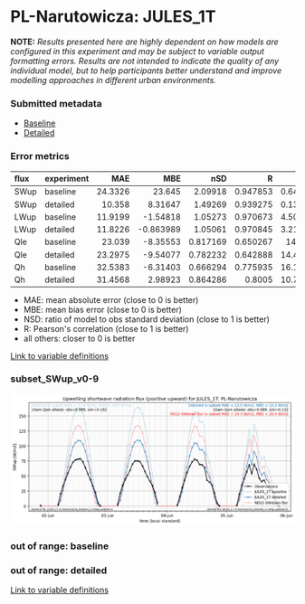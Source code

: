 # PL-Narutowicza: JULES_1T

**NOTE:** *Results presented here are highly dependent on how models are configured in this experiment and may be subject to variable output formatting errors. Results are not intended to indicate the quality of any individual model, but to help participants better understand and improve modelling approaches in different urban environments.*

### Submitted metadata

- [Baseline](JULES_1T_PL-Narutowicza_baseline_attrs.md)
- [Detailed](JULES_1T_PL-Narutowicza_detailed_attrs.md)

### Error metrics

| flux   | experiment   |     MAE |       MBE |      nSD |        R |      5th |     95th |    RMSE |    cRMSE |      AMBE |     1-nSD |       1-R |   nSkewness |   nKurtosis |   Overlap |
|:-------|:-------------|--------:|----------:|---------:|---------:|---------:|---------:|--------:|---------:|----------:|----------:|----------:|------------:|------------:|----------:|
| SWup   | baseline     | 24.3326 | 23.645    | 2.09918  | 0.947853 |  0.64937 | 73.3369  | 34.9981 | 1.19463  | 23.645    | 1.09918   | 0.0521475 |  0.2723     |   0.295296  | 0.266421  |
| SWup   | detailed     | 10.358  |  8.31647  | 1.49269  | 0.939275 |  0.13197 | 29.2516  | 16.3396 | 0.65118  |  8.31647  | 0.492692  | 0.0607255 |  0.788185   |   6.13313   | 0.147614  |
| LWup   | baseline     | 11.9199 | -1.54818  | 1.05273  | 0.970673 |  4.50403 |  4.63944 | 14.8559 | 0.254022 |  1.54818  | 0.0527288 | 0.0293272 |  0.0509406  |   0.244236  | 0.0568356 |
| LWup   | detailed     | 11.8226 | -0.863989 | 1.05061  | 0.970845 |  3.21503 |  6.38395 | 14.7195 | 0.252633 |  0.863989 | 0.0506147 | 0.0291551 |  0.186358   |   0.483226  | 0.0545941 |
| Qle    | baseline     | 23.039  | -8.35553  | 0.817169 | 0.650267 | 14.291   | 13.2654  | 34.5268 | 0.777823 |  8.35553  | 0.182834  | 0.349733  |  0.61307    |   0.143294  | 0.297125  |
| Qle    | detailed     | 23.2975 | -9.54077  | 0.782232 | 0.642888 | 14.4679  | 17.7876  | 34.862  | 0.778532 |  9.54077  | 0.21777   | 0.357112  |  0.616903   |   0.19115   | 0.318653  |
| Qh     | baseline     | 32.5383 | -6.31403  | 0.666294 | 0.775935 | 16.1393  | 62.8085  | 47.1562 | 0.64027  |  6.31403  | 0.333708  | 0.224065  |  0.0109437  |   0.251692  | 0.217452  |
| Qh     | detailed     | 31.4568 |  2.98923  | 0.864286 | 0.8005   | 10.7042  | 20.8251  | 44.0921 | 0.602717 |  2.98923  | 0.135716  | 0.1995    |  0.00337787 |   0.0966636 | 0.150139  |

 - MAE: mean absolute error (close to 0 is better)
 - MBE: mean bias error (close to 0 is better)
 - NSD: ratio of model to obs standard deviation (close to 1 is better)
 - R: Pearson's correlation (close to 1 is better)
 - all others: closer to 0 is better

[Link to variable definitions](../modelattrs/variable_definitions.md)

### <a name="subset_swup_v0-9"></a>subset_SWup_v0-9
[![JULES_1T_PL-Narutowicza_subset_SWup_v0-9.png](JULES_1T_PL-Narutowicza_subset_SWup_v0-9.png)](JULES_1T_PL-Narutowicza_subset_SWup_v0-9.png)

### out of range: baseline


### out of range: detailed



[Link to variable definitions](../modelattrs/variable_definitions.md)

